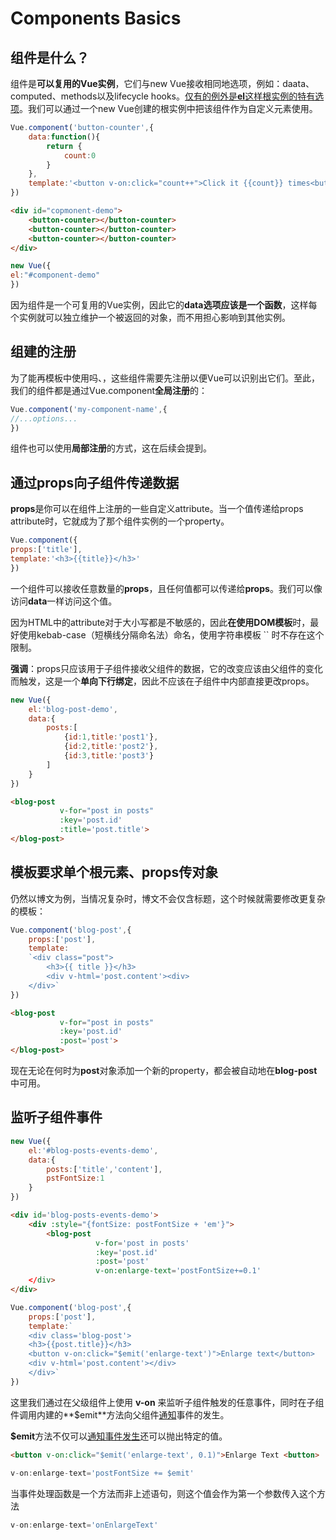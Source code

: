 # Components Basics

## 组件是什么？

组件是**可以复用的Vue实例**，它们与new Vue接收相同地选项，例如：daata、computed、methods以及lifecycle hooks。<u>仅有的例外是**el**这样根实例的特有选项</u>。我们可以通过一个new Vue创建的根实例中把该组件作为自定义元素使用。

```js
Vue.component('button-counter',{
    data:function(){
        return {
            count:0
        }
    },
    template:'<button v-on:click="count++">Click it {{count}} times<button>'
})
```

```html
<div id="copmonent-demo">
    <button-counter></button-counter>
    <button-counter></button-counter>
    <button-counter></button-counter>
</div>
```

```js
new Vue({
el:"#component-demo"
})
```

因为组件是一个可复用的Vue实例，因此它的**data选项应该是一个函数**，这样每个实例就可以独立维护一个被返回的对象，而不用担心影响到其他实例。

## 组建的注册

为了能再模板中使用吗、，这些组件需要先注册以便Vue可以识别出它们。至此，我们的组件都是通过Vue.component**全局注册**的：

```js
Vue.component('my-component-name',{
//...options...
})
```

组件也可以使用**局部注册**的方式，这在后续会提到。

## 通过props向子组件传递数据

**props**是你可以在组件上注册的一些自定义attribute。当一个值传递给props attribute时，它就成为了那个组件实例的一个property。

```js
Vue.component({
props:['title'],
template:'<h3>{{title}}</h3>'
})
```

一个组件可以接收任意数量的**props**，且任何值都可以传递给**props**。我们可以像访问**data**一样访问这个值。

因为HTML中的attribute对于大小写都是不敏感的，因此**在使用DOM模板**时，最好使用kebab-case（短横线分隔命名法）命名，使用字符串模板 `` 时不存在这个限制。

**强调**：props只应该用于子组件接收父组件的数据，它的改变应该由父组件的变化而触发，这是一个**单向下行绑定**，因此不应该在子组件中内部直接更改props。

```js
new Vue({
    el:'blog-post-demo',
    data:{
        posts:[
            {id:1,title:'post1'},
            {id:2,title:'post2'},
            {id:3,title:'post3'}
        ]
    }
})
```

```html
<blog-post
           v-for="post in posts"
           :key='post.id'
           :title='post.title'>
</blog-post>
```

## 模板要求单个根元素、props传对象

仍然以博文为例，当情况复杂时，博文不会仅含标题，这个时候就需要修改更复杂的模板：

```js
Vue.component('blog-post',{
	props:['post'],
	template:
    `<div class="post">
		<h3>{{ title }}</h3>
		<div v-html='post.content'><div>
	</div>`
})
```

```html
<blog-post
           v-for="post in posts"
           :key='post.id'
           :post='post'>
</blog-post>
```

现在无论在何时为**post**对象添加一个新的property，都会被自动地在**blog-post**中可用。

## 监听子组件事件

```js
new Vue({
	el:'#blog-posts-events-demo',
    data:{
        posts:['title','content'],
        pstFontSize:1
    }
})
```

```html
<div id='blog-posts-events-demo'>
    <div :style="{fontSize: postFontSize + 'em'}">
        <blog-post
                   v-for='post in posts'
                   :key='post.id'
                   :post='post'
                   v-on:enlarge-text='postFontSize+=0.1'
    </div>
</div>
```

```js
Vue.component('blog-post',{
    props:['post'],
    template:`
	<div class='blog-post'>
	<h3>{{post.title}}</h3>
	<button v-on:click="$emit('enlarge-text')">Enlarge text</button>
	<div v-html='post.content'></div>
	</div>`
})
```

这里我们通过在父级组件上使用 **v-on** 来监听子组件触发的任意事件，同时在子组件调用内建的**$emit**方法向父组件<u>通知</u>事件的发生。

**$emit**方法不仅可以<u>通知事件发生</u>还可以抛出特定的值。

```html
<button v-on:click="$emit('enlarge-text', 0.1)">Enlarge Text <button>
```

```js
v-on:enlarge-text='postFontSize += $emit'
```

当事件处理函数是一个方法而非上述语句，则这个值会作为第一个参数传入这个方法

```js
v-on:enlarge-text='onEnlargeText'
```

